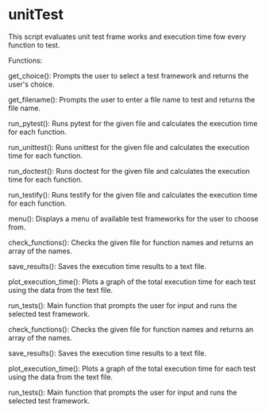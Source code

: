 # unitTest
This script evaluates unit test frame works  and execution time fow every function to test.

Functions:

get_choice(): Prompts the user to select a test framework and returns the
user's choice.

get_filename(): Prompts the user to enter a file name to test and returns the
file name.

run_pytest(): Runs pytest for the given file and calculates the execution time
for each function.

run_unittest(): Runs unittest for the given file and calculates the execution
time for each function.

run_doctest(): Runs doctest for the given file and calculates the execution
time for each function.

run_testify(): Runs testify for the given file and calculates the execution time
for each function.

menu(): Displays a menu of available test frameworks for the user to choose
from.

check_functions(): Checks the given file for function names and returns an
array of the names.

save_results(): Saves the execution time results to a text file.

plot_execution_time(): Plots a graph of the total execution time for each test
using the data from the text file.

run_tests(): Main function that prompts the user for input and runs the
selected test framework.

check_functions(): Checks the given file for function names and returns an
array of the names.

save_results(): Saves the execution time results to a text file.

plot_execution_time(): Plots a graph of the total execution time for each test
using the data from the text file.

run_tests(): Main function that prompts the user for input and runs the
selected test framework.
